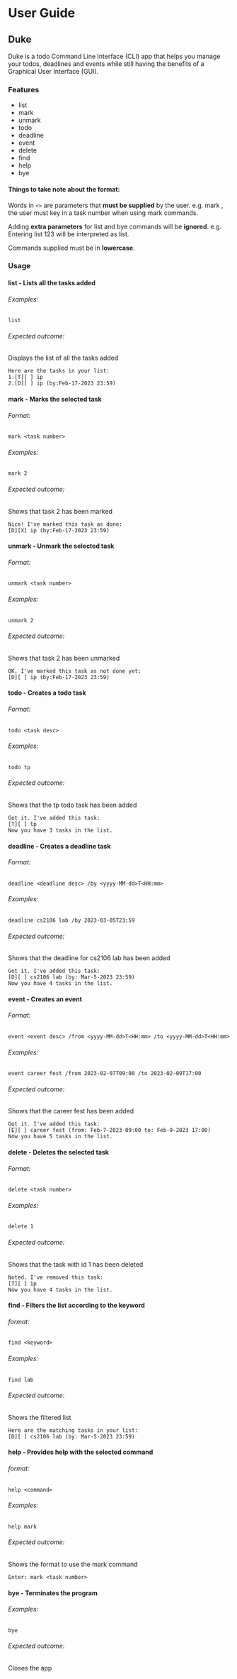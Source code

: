 # User Guide
## Duke
Duke is a todo Command Line Interface (CLI) app that helps you manage your todos, deadlines 
and events while still having the benefits of a Graphical User Interface (GUI).

### Features 
* list
* mark
* unmark
* todo
* deadline
* event
* delete
* find
* help
* bye

#### Things to take note about the format:
Words in `<>` are parameters that **must be supplied** by the user.
e.g. mark <task number>, the user must key in a task number when using mark commands.

Adding **extra parameters** for list and bye commands will be **ignored**.
e.g. Entering list 123 will be interpreted as list.

Commands supplied must be in **lowercase**.

### Usage

#### list - Lists all the tasks added

###### Examples:
`list`

###### Expected outcome:
Displays the list of all the tasks added

```
Here are the tasks in your list:
1.[T][ ] ip
2.[D][ ] ip (by:Feb-17-2023 23:59)
```

#### mark - Marks the selected task

###### Format:
`mark <task number>`

###### Examples:
`mark 2`

###### Expected outcome:
Shows that task 2 has been marked

```
Nice! I've marked this task as done:
[D][X] ip (by:Feb-17-2023 23:59)
```

#### unmark - Unmark the selected task

###### Format:
`unmark <task number>`

###### Examples:
`unmark 2`

###### Expected outcome:
Shows that task 2 has been unmarked

```
OK, I've marked this task as not done yet:
[D][ ] ip (by:Feb-17-2023 23:59)
```

#### todo - Creates a todo task

###### Format:
`todo <task desc>`

###### Examples:
`todo tp`

###### Expected outcome:
Shows that the tp todo task has been added

```
Got it. I've added this task:
[T][ ] tp
Now you have 3 tasks in the list.
```

#### deadline - Creates a deadline task

###### Format:
`deadline <deadline desc> /by <yyyy-MM-dd>T<HH:mm>`

###### Examples:
`deadline cs2106 lab /by 2023-03-05T23:59`

###### Expected outcome:
Shows that the deadline for cs2106 lab has been added

```
Got it. I've added this task:
[D][ ] cs2106 lab (by: Mar-5-2023 23:59)
Now you have 4 tasks in the list.
```

#### event - Creates an event

###### Format:
`event <event desc> /from <yyyy-MM-dd>T<HH:mm> /to <yyyy-MM-dd>T<HH:mm>`

###### Examples:
`event career fest /from 2023-02-07T09:00 /to 2023-02-09T17:00`

###### Expected outcome:
Shows that the career fest has been added

```
Got it. I've added this task:
[E][ ] career fest (from: Feb-7-2023 09:00 to: Feb-9-2023 17:00)
Now you have 5 tasks in the list.
```

#### delete - Deletes the selected task

###### Format:
`delete <task number>`

###### Examples:
`delete 1`

###### Expected outcome:
Shows that the task with id 1 has been deleted

```
Noted. I've removed this task:
[T][ ] ip
Now you have 4 tasks in the list.
```

#### find - Filters the list according to the keyword

###### format:
`find <keyword>`

###### Examples:

`find lab`

###### Expected outcome:
Shows the filtered list

```
Here are the matching tasks in your list:
[D][ ] cs2106 lab (by: Mar-5-2023 23:59)
```

#### help - Provides help with the selected command

###### format:
`help <command>`

###### Examples:
`help mark`

###### Expected outcome:
Shows the format to use the mark command

```
Enter: mark <task number>
```

#### bye - Terminates the program

###### Examples:
`bye`

###### Expected outcome:
Closes the app

